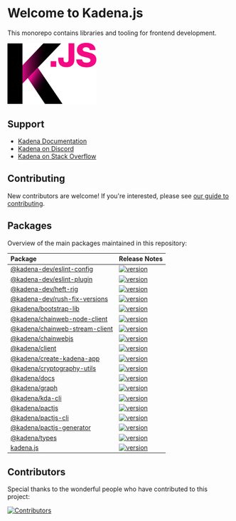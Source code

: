 # Welcome to Kadena.js

This monorepo contains libraries and tooling for frontend development.

<picture>
  <source srcset="./common/images/Kadena.JS_logo-white.png" media="(prefers-color-scheme: dark)"/>
  <img src="./common/images/Kadena.JS_logo-black.png" width="200" alt="kadena.js logo" />
</picture>

## Support

- [Kadena Documentation][1]
- [Kadena on Discord][2]
- [Kadena on Stack Overflow][3]

## Contributing

New contributors are welcome! If you're interested, please see [our guide to
contributing][4].

## Packages

Overview of the main packages maintained in this repository:

<!--packageTable start -->

| Package                              | Release Notes        |
| :----------------------------------- | :------------------- |
| [@kadena-dev/eslint-config][5]       | [![version][7]][6]   |
| [@kadena-dev/eslint-plugin][8]       | [![version][10]][9]  |
| [@kadena-dev/heft-rig][11]           | [![version][13]][12] |
| [@kadena-dev/rush-fix-versions][14]  | [![version][16]][15] |
| [@kadena/bootstrap-lib][17]          | [![version][19]][18] |
| [@kadena/chainweb-node-client][20]   | [![version][22]][21] |
| [@kadena/chainweb-stream-client][23] | [![version][25]][24] |
| [@kadena/chainwebjs][26]             | [![version][28]][27] |
| [@kadena/client][29]                 | [![version][31]][30] |
| [@kadena/create-kadena-app][32]      | [![version][34]][33] |
| [@kadena/cryptography-utils][35]     | [![version][37]][36] |
| [@kadena/docs][38]                   | [![version][40]][39] |
| [@kadena/graph][41]                  | [![version][43]][42] |
| [@kadena/kda-cli][44]                | [![version][46]][45] |
| [@kadena/pactjs][47]                 | [![version][49]][48] |
| [@kadena/pactjs-cli][50]             | [![version][52]][51] |
| [@kadena/pactjs-generator][53]       | [![version][55]][54] |
| [@kadena/types][56]                  | [![version][58]][57] |
| [kadena.js][59]                      | [![version][61]][60] |

<!--packageTable end -->

## Contributors

Special thanks to the wonderful people who have contributed to this project:

[![Contributors][63]][62]

[1]: https://docs.kadena.io
[2]: https://discord.io/kadena
[3]: https://stackoverflow.com/questions/tagged/kadena
[4]: ./CONTRIBUTING.md
[5]:
  https://github.com/kadena-community/kadena.js/tree/main/packages/tools/eslint-config
[6]: packages/tools/eslint-config/CHANGELOG.md
[7]: https://img.shields.io/npm/v/@kadena-dev/eslint-config.svg
[8]:
  https://github.com/kadena-community/kadena.js/tree/main/packages/tools/eslint-plugin
[9]: packages/tools/eslint-plugin/CHANGELOG.md
[10]: https://img.shields.io/npm/v/@kadena-dev/eslint-plugin.svg
[11]:
  https://github.com/kadena-community/kadena.js/tree/main/packages/tools/heft-rig
[12]: packages/tools/heft-rig/CHANGELOG.md
[13]: https://img.shields.io/npm/v/@kadena-dev/heft-rig.svg
[14]:
  https://github.com/kadena-community/kadena.js/tree/main/packages/tools/rush-fix-versions
[15]: packages/tools/rush-fix-versions/CHANGELOG.md
[16]: https://img.shields.io/npm/v/@kadena-dev/rush-fix-versions.svg
[17]:
  https://github.com/kadena-community/kadena.js/tree/main/packages/libs/bootstrap-lib
[18]: packages/libs/bootstrap-lib/CHANGELOG.md
[19]: https://img.shields.io/npm/v/@kadena/bootstrap-lib.svg
[20]:
  https://github.com/kadena-community/kadena.js/tree/main/packages/libs/chainweb-node-client
[21]: packages/libs/chainweb-node-client/CHANGELOG.md
[22]: https://img.shields.io/npm/v/@kadena/chainweb-node-client.svg
[23]:
  https://github.com/kadena-community/kadena.js/tree/main/packages/libs/chainweb-stream-client
[24]: packages/libs/chainweb-stream-client/CHANGELOG.md
[25]: https://img.shields.io/npm/v/@kadena/chainweb-stream-client.svg
[26]:
  https://github.com/kadena-community/kadena.js/tree/main/packages/libs/chainwebjs
[27]: packages/libs/chainwebjs/CHANGELOG.md
[28]: https://img.shields.io/npm/v/@kadena/chainwebjs.svg
[29]:
  https://github.com/kadena-community/kadena.js/tree/main/packages/libs/client
[30]: packages/libs/client/CHANGELOG.md
[31]: https://img.shields.io/npm/v/@kadena/client.svg
[32]:
  https://github.com/kadena-community/kadena.js/tree/main/packages/tools/create-kadena-app
[33]: packages/tools/create-kadena-app/CHANGELOG.md
[34]: https://img.shields.io/npm/v/@kadena/create-kadena-app.svg
[35]:
  https://github.com/kadena-community/kadena.js/tree/main/packages/libs/cryptography-utils
[36]: packages/libs/cryptography-utils/CHANGELOG.md
[37]: https://img.shields.io/npm/v/@kadena/cryptography-utils.svg
[38]: https://github.com/kadena-community/kadena.js/tree/main/packages/apps/docs
[39]: packages/apps/docs/CHANGELOG.md
[40]: https://img.shields.io/npm/v/@kadena/docs.svg
[41]:
  https://github.com/kadena-community/kadena.js/tree/main/packages/apps/graph
[42]: packages/apps/graph/CHANGELOG.md
[43]: https://img.shields.io/npm/v/@kadena/graph.svg
[44]:
  https://github.com/kadena-community/kadena.js/tree/main/packages/tools/kda-cli
[45]: packages/tools/kda-cli/CHANGELOG.md
[46]: https://img.shields.io/npm/v/@kadena/kda-cli.svg
[47]:
  https://github.com/kadena-community/kadena.js/tree/main/packages/libs/pactjs
[48]: packages/libs/pactjs/CHANGELOG.md
[49]: https://img.shields.io/npm/v/@kadena/pactjs.svg
[50]:
  https://github.com/kadena-community/kadena.js/tree/main/packages/tools/pactjs-cli
[51]: packages/tools/pactjs-cli/CHANGELOG.md
[52]: https://img.shields.io/npm/v/@kadena/pactjs-cli.svg
[53]:
  https://github.com/kadena-community/kadena.js/tree/main/packages/libs/pactjs-generator
[54]: packages/libs/pactjs-generator/CHANGELOG.md
[55]: https://img.shields.io/npm/v/@kadena/pactjs-generator.svg
[56]:
  https://github.com/kadena-community/kadena.js/tree/main/packages/libs/types
[57]: packages/libs/types/CHANGELOG.md
[58]: https://img.shields.io/npm/v/@kadena/types.svg
[59]:
  https://github.com/kadena-community/kadena.js/tree/main/packages/libs/kadena.js
[60]: packages/libs/kadena.js/CHANGELOG.md
[61]: https://img.shields.io/npm/v/kadena.js.svg
[62]: https://github.com/kadena-community/kadena.js/graphs/contributors
[63]: https://contrib.rocks/image?repo=kadena-community/kadena.js

